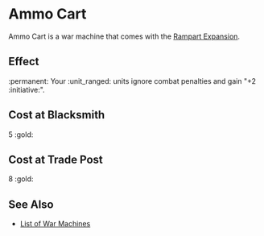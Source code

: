 # Ammo Cart

Ammo Cart is a war machine that comes with the [Rampart Expansion](../content.md).


## Effect

:permanent: Your :unit_ranged: units ignore combat penalties and gain "+2 :initiative:".


## Cost at Blacksmith

5 :gold:


## Cost at Trade Post

8 :gold:


## See Also

- [List of War Machines](../war_machines.md)
